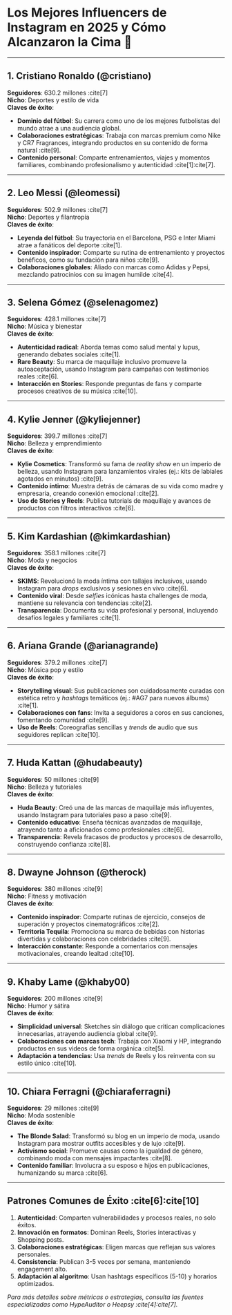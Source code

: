 # Los Mejores Influencers de Instagram en 2025 y Cómo Alcanzaron la Cima 🌟  

---

## **1. Cristiano Ronaldo (@cristiano)**  
**Seguidores**: 630.2 millones :cite[7]  
**Nicho**: Deportes y estilo de vida  
**Claves de éxito**:  
- **Dominio del fútbol**: Su carrera como uno de los mejores futbolistas del mundo atrae a una audiencia global.  
- **Colaboraciones estratégicas**: Trabaja con marcas premium como Nike y CR7 Fragrances, integrando productos en su contenido de forma natural :cite[9].  
- **Contenido personal**: Comparte entrenamientos, viajes y momentos familiares, combinando profesionalismo y autenticidad :cite[1]:cite[7].  


---

## **2. Leo Messi (@leomessi)**  
**Seguidores**: 502.9 millones :cite[7]  
**Nicho**: Deportes y filantropía  
**Claves de éxito**:  
- **Leyenda del fútbol**: Su trayectoria en el Barcelona, PSG e Inter Miami atrae a fanáticos del deporte :cite[1].  
- **Contenido inspirador**: Comparte su rutina de entrenamiento y proyectos benéficos, como su fundación para niños :cite[9].  
- **Colaboraciones globales**: Aliado con marcas como Adidas y Pepsi, mezclando patrocinios con su imagen humilde :cite[4].  

---

## **3. Selena Gómez (@selenagomez)**  
**Seguidores**: 428.1 millones :cite[7]  
**Nicho**: Música y bienestar  
**Claves de éxito**:  
- **Autenticidad radical**: Aborda temas como salud mental y lupus, generando debates sociales :cite[1].  
- **Rare Beauty**: Su marca de maquillaje inclusivo promueve la autoaceptación, usando Instagram para campañas con testimonios reales :cite[6].  
- **Interacción en Stories**: Responde preguntas de fans y comparte procesos creativos de su música :cite[10]. 

---

## **4. Kylie Jenner (@kyliejenner)**  
**Seguidores**: 399.7 millones :cite[7]  
**Nicho**: Belleza y emprendimiento  
**Claves de éxito**:  
- **Kylie Cosmetics**: Transformó su fama de *reality show* en un imperio de belleza, usando Instagram para lanzamientos virales (ej.: kits de labiales agotados en minutos) :cite[9].  
- **Contenido íntimo**: Muestra detrás de cámaras de su vida como madre y empresaria, creando conexión emocional :cite[2].  
- **Uso de Stories y Reels**: Publica tutorials de maquillaje y avances de productos con filtros interactivos :cite[6].  

---

## **5. Kim Kardashian (@kimkardashian)**  
**Seguidores**: 358.1 millones :cite[7]  
**Nicho**: Moda y negocios  
**Claves de éxito**:  
- **SKIMS**: Revolucionó la moda íntima con tallajes inclusivos, usando Instagram para *drops* exclusivos y sesiones en vivo :cite[6].  
- **Contenido viral**: Desde *selfies* icónicas hasta challenges de moda, mantiene su relevancia con tendencias :cite[2].  
- **Transparencia**: Documenta su vida profesional y personal, incluyendo desafíos legales y familiares :cite[1].  

---

## **6. Ariana Grande (@arianagrande)**  
**Seguidores**: 379.2 millones :cite[7]  
**Nicho**: Música pop y estilo  
**Claves de éxito**:  
- **Storytelling visual**: Sus publicaciones son cuidadosamente curadas con estética retro y *hashtags* temáticos (ej.: #AG7 para nuevos álbums) :cite[1].  
- **Colaboraciones con fans**: Invita a seguidores a coros en sus canciones, fomentando comunidad :cite[9].  
- **Uso de Reels**: Coreografías sencillas y *trends* de audio que sus seguidores replican :cite[10].  

---

## **7. Huda Kattan (@hudabeauty)**  
**Seguidores**: 50 millones :cite[9]  
**Nicho**: Belleza y tutoriales  
**Claves de éxito**:  
- **Huda Beauty**: Creó una de las marcas de maquillaje más influyentes, usando Instagram para tutoriales paso a paso :cite[9].  
- **Contenido educativo**: Enseña técnicas avanzadas de maquillaje, atrayendo tanto a aficionados como profesionales :cite[6].  
- **Transparencia**: Revela fracasos de productos y procesos de desarrollo, construyendo confianza :cite[8].  

---

## **8. Dwayne Johnson (@therock)**  
**Seguidores**: 380 millones :cite[9]  
**Nicho**: Fitness y motivación  
**Claves de éxito**:  
- **Contenido inspirador**: Comparte rutinas de ejercicio, consejos de superación y proyectos cinematográficos :cite[2].  
- **Territoria Tequila**: Promociona su marca de bebidas con historias divertidas y colaboraciones con celebridades :cite[9].  
- **Interacción constante**: Responde a comentarios con mensajes motivacionales, creando lealtad :cite[10].  

---

## **9. Khaby Lame (@khaby00)**  
**Seguidores**: 200 millones :cite[9]  
**Nicho**: Humor y sátira  
**Claves de éxito**:  
- **Simplicidad universal**: Sketches sin diálogo que critican complicaciones innecesarias, atrayendo audiencia global :cite[9].  
- **Colaboraciones con marcas tech**: Trabaja con Xiaomi y HP, integrando productos en sus videos de forma orgánica :cite[5].  
- **Adaptación a tendencias**: Usa *trends* de Reels y los reinventa con su estilo único :cite[10].  

---

## **10. Chiara Ferragni (@chiaraferragni)**  
**Seguidores**: 29 millones :cite[9]  
**Nicho**: Moda sostenible  
**Claves de éxito**:  
- **The Blonde Salad**: Transformó su blog en un imperio de moda, usando Instagram para mostrar outfits accesibles y de lujo :cite[9].  
- **Activismo social**: Promueve causas como la igualdad de género, combinando moda con mensajes impactantes :cite[8].  
- **Contenido familiar**: Involucra a su esposo e hijos en publicaciones, humanizando su marca :cite[6].  

---

## **Patrones Comunes de Éxito** :cite[6]:cite[10]  
1. **Autenticidad**: Comparten vulnerabilidades y procesos reales, no solo éxitos.  
2. **Innovación en formatos**: Dominan Reels, Stories interactivas y Shopping posts.  
3. **Colaboraciones estratégicas**: Eligen marcas que reflejan sus valores personales.  
4. **Consistencia**: Publican 3-5 veces por semana, manteniendo engagement alto.  
5. **Adaptación al algoritmo**: Usan hashtags específicos (5-10) y horarios optimizados.  

*Para más detalles sobre métricas o estrategias, consulta las fuentes especializadas como HypeAuditor o Heepsy :cite[4]:cite[7].*  